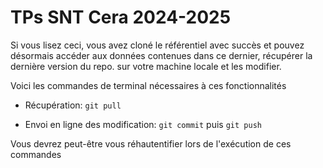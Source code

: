 # TPs SNT Cera 2024-2025

Si vous lisez ceci, vous avez cloné le référentiel avec succès et pouvez désormais accéder aux données contenues dans
ce dernier, récupérer la dernière version du repo. sur votre machine locale et les modifier.

Voici les commandes de terminal nécessaires à ces fonctionnalités

- Récupération: `git pull`

- Envoi en ligne des modification: `git commit` puis `git push`

Vous devrez peut-être vous réhautentifier lors de l'exécution de ces commandes
